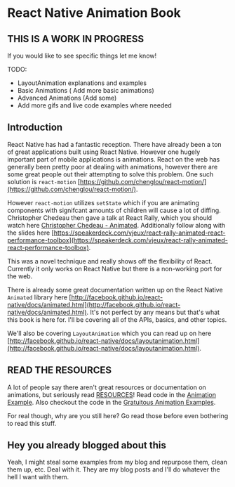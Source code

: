 # React Native Animation Book

## THIS IS A WORK IN PROGRESS

If you would like to see specific things let me know!

TODO:
* LayoutAnimation explanations and examples
* Basic Animations ( Add more basic animations)
* Advanced Animations (Add some)
* Add more gifs and live code examples where needed


## Introduction

React Native has had a fantastic reception. There have already been a ton of great applications built using React Native. However one hugely important part of mobile applications is animations. React on the web has generally been pretty poor at dealing with animations, however there are some great people out their attempting to solve this problem. One such solution is `react-motion` [https://github.com/chenglou/react-motion/](https://github.com/chenglou/react-motion/).

However `react-motion` utilizes `setState` which if you are animating components with signifcant amounts of children will cause a lot of diffing. Christopher Chedeau then gave a talk at React Rally, which you should watch here [Christopher Chedeau - Animated](https://www.youtube.com/watch?v=xtqUJVqpKNo). Additionally follow along with the slides here [https://speakerdeck.com/vjeux/react-rally-animated-react-performance-toolbox](https://speakerdeck.com/vjeux/react-rally-animated-react-performance-toolbox).

This was a novel technique and really shows off the flexibility of React. Currently it only works on React Native but there is a non-working port for the web.

There is already some great documentation written up on the React Native `Animated` library here [http://facebook.github.io/react-native/docs/animated.html](http://facebook.github.io/react-native/docs/animated.html). It's not perfect by any means but that's what this book is here for. I'll be covering all of the APIs, basics, and other topics.

We'll also be covering `LayoutAnimation` which you can read up on here [http://facebook.github.io/react-native/docs/layoutanimation.html](http://facebook.github.io/react-native/docs/layoutanimation.html).


## READ THE RESOURCES

A lot of people say there aren't great resources or documentation on animations, but seriously read [RESOURCES](RESOURCES.md)! Read code in the [Animation Example](https://github.com/facebook/react-native/blob/master/Examples/UIExplorer/AnimatedExample.js). Also checkout the code in the [Gratuitous Animation Examples](https://github.com/facebook/react-native/tree/master/Examples/UIExplorer/AnimatedGratuitousApp).

For real though, why are you still here? Go read those before even bothering to read this stuff.


## Hey you already blogged about this

Yeah, I might steal some examples from my blog and repurpose them, clean them up, etc. Deal with it. They are my blog posts and I'll do whatever the hell I want with them.